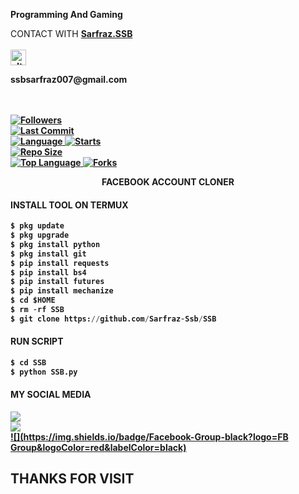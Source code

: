 
____Programming And Gaming____

CONTACT WITH <a href="https://github.com/Sarfraz-Ssb"><b>Sarfraz.SSB </a> </br><br>
<img src="https://github.com/Sarfraz-Ssb/Sarfraz-Ssb/blob/main/IMAGE/contact.png" alt="alt text" width="25" height="25"> <br>
<p>ssbsarfraz007@gmail.com</p>  <br> <br> 


<a href="https://github.com/Sarfraz-Ssb/followers">
<img title="Followers" src="https://img.shields.io/github/followers/Sarfraz-Ssb?label=Followers&color=blue&style=flat-square"></a>

<br>
  <a href="https://github.com/Sarfraz-Ssb/termux-style/stargazers/">
  <a href="https://github.com/Sarfraz-Ssb/SSB">
    <img alt="Last Commit" src="https://img.shields.io/github/last-commit/Sarfraz-Ssb/SSB.svg"/>
  </a>
<br>
  <a href="https://github.com/Sarfraz-Ssb/SSB">
    <img alt="Language" src="https://img.shields.io/github/languages/count/Sarfraz-Ssb/SSB.svg"/>
  </a>
  <a href="https://github.com/Sarfraz-Ssb/SSB">
    <img alt="Starts" src="https://img.shields.io/github/stars/Sarfraz-Ssb/SSB.svg"/>
  </a>
<br>
<a href="https://github.com/Sarfraz-Ssb/SSB">
    <img alt="Repo Size" src="https://img.shields.io/github/repo-size/Sarfraz-Ssb/SSB.svg"/>
  </a>
<br>
<a href="https://github.com/Sarfraz-Ssb/SSB">
    <img alt="Top Language" src="https://img.shields.io/github/languages/top/Sarfraz-Ssb/SSB.svg"/> <a                                                                                                        href="https://github.com/Azim-vau/fcpromax">
    <img alt="Forks" src="https://img.shields.io/github/forks/Sarfraz-Ssb/SSB.svg"/>
  </a>
</div>

</br>
<p align="center">
      FACEBOOK ACCOUNT CLONER
</p>
  
#### INSTALL TOOL ON TERMUX
```python
$ pkg update
$ pkg upgrade
$ pkg install python
$ pkg install git
$ pip install requests
$ pip install bs4
$ pip install futures
$ pip install mechanize
$ cd $HOME 
$ rm -rf SSB
$ git clone https://github.com/Sarfraz-Ssb/SSB
```
#### RUN SCRIPT
```python
$ cd SSB
$ python SSB.py
```


#### MY SOCIAL MEDIA

[![](https://img.shields.io/badge/Github-black?logo=Github&logoColor=red&labelColor=black)](https://github.com/Sarfraz-Ssb) <br>
[![](https://img.shields.io/badge/Facebook-black?logo=Facebook&logoColor=red&labelColor=black)](https://www.facebook.com/msb.Father.of.chutya) <br>
[![](https://img.shields.io/badge/Facebook-Group-black?logo=FB Group&logoColor=red&labelColor=black)](https://facebook.com/groups/3017062245271082/) <br>


<h2> THANKS FOR VISIT <h2\>
